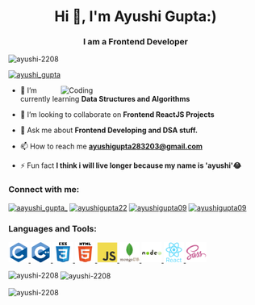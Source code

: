 <h1 align="center">Hi 👋, I'm Ayushi Gupta:)</h1>
<h3 align="center">I am a Frontend Developer</h3>

<p align="left"> <img src="https://komarev.com/ghpvc/?username=ayushi-2208&label=Profile%20views&color=0e75b6&style=flat" alt="ayushi-2208" /> </p>

<p align="left"> <a href="https://twitter.com/ayushi_gupta" target="blank"><img src="https://img.shields.io/twitter/follow/ayushi_gupta?logo=twitter&style=for-the-badge" alt="ayushi_gupta" /></a> </p>
<img align="right" alt="Coding" width="400" src="https://cdn.dribbble.com/users/2646423/screenshots/5507196/computer.gif">


- 🌱 I’m currently learning **Data Structures and Algorithms**

- 👯 I’m looking to collaborate on **Frontend ReactJS Projects**

- 💬 Ask me about **Frontend Developing and DSA stuff.**

- 📫 How to reach me **ayushigupta283203@gmail.com**

- ⚡ Fun fact **I think i will live longer because my name is 'ayushi'😂**

<h3 align="left">Connect with me:</h3>
<p align="left">
<a href="https://twitter.com/aayushi_gupta_" target="blank"><img align="center" src="https://raw.githubusercontent.com/rahuldkjain/github-profile-readme-generator/master/src/images/icons/Social/twitter.svg" alt="aayushi_gupta_" height="30" width="40" /></a>
<a href="https://linkedin.com/in/ayushigupta22" target="blank"><img align="center" src="https://raw.githubusercontent.com/rahuldkjain/github-profile-readme-generator/master/src/images/icons/Social/linked-in-alt.svg" alt="ayushigupta22" height="30" width="40" /></a>
<a href="https://www.hackerrank.com/ayushigupta09" target="blank"><img align="center" src="https://raw.githubusercontent.com/rahuldkjain/github-profile-readme-generator/master/src/images/icons/Social/hackerrank.svg" alt="ayushigupta09" height="30" width="40" /></a>
 <a href="https://leetcode.com/ayushi2000/" target="blank"><img align="center" src="https://raw.githubusercontent.com/rahuldkjain/github-profile-readme-generator/master/src/images/icons/Social/leetcode.svg" alt="ayushigupta09" height="30" width="40" /></a>
</p>

<h3 align="left">Languages and Tools:</h3>
<p align="left"> <a href="https://www.cprogramming.com/" target="_blank"> <img src="https://raw.githubusercontent.com/devicons/devicon/master/icons/c/c-original.svg" alt="c" width="40" height="40"/> </a> <a href="https://www.w3schools.com/cpp/" target="_blank"> <img src="https://raw.githubusercontent.com/devicons/devicon/master/icons/cplusplus/cplusplus-original.svg" alt="cplusplus" width="40" height="40"/> </a> <a href="https://www.w3schools.com/css/" target="_blank"> <img src="https://raw.githubusercontent.com/devicons/devicon/master/icons/css3/css3-original-wordmark.svg" alt="css3" width="40" height="40"/> </a> <a href="https://www.w3.org/html/" target="_blank"> <img src="https://raw.githubusercontent.com/devicons/devicon/master/icons/html5/html5-original-wordmark.svg" alt="html5" width="40" height="40"/> </a> <a href="https://developer.mozilla.org/en-US/docs/Web/JavaScript" target="_blank"> <img src="https://raw.githubusercontent.com/devicons/devicon/master/icons/javascript/javascript-original.svg" alt="javascript" width="40" height="40"/> </a> <a href="https://www.mongodb.com/" target="_blank"> <img src="https://raw.githubusercontent.com/devicons/devicon/master/icons/mongodb/mongodb-original-wordmark.svg" alt="mongodb" width="40" height="40"/> </a> <a href="https://nodejs.org" target="_blank"> <img src="https://raw.githubusercontent.com/devicons/devicon/master/icons/nodejs/nodejs-original-wordmark.svg" alt="nodejs" width="40" height="40"/> </a> <a href="https://reactjs.org/" target="_blank"> <img src="https://raw.githubusercontent.com/devicons/devicon/master/icons/react/react-original-wordmark.svg" alt="react" width="40" height="40"/> </a> <a href="https://sass-lang.com" target="_blank"> <img src="https://raw.githubusercontent.com/devicons/devicon/master/icons/sass/sass-original.svg" alt="sass" width="40" height="40"/> </a> </p>

<p><img align="left" src="https://github-readme-stats.vercel.app/api/top-langs?username=ayushi-2208&show_icons=true&locale=en&layout=compact" alt="ayushi-2208" /></p>

<p>&nbsp;<img align="center" src="https://github-readme-stats.vercel.app/api?username=ayushi-2208&show_icons=true&locale=en" alt="ayushi-2208" /></p>

<p><img align="center" src="https://github-readme-streak-stats.herokuapp.com/?user=ayushi-2208&" alt="ayushi-2208" /></p>


